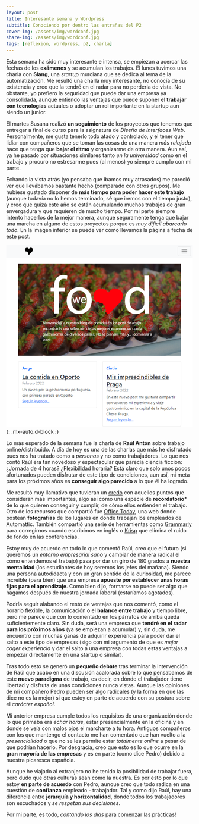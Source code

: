 ```yaml
---
layout: post
title: Interesante semana y Wordpress
subtitle: Conociendo por dentro las entrañas del P2
cover-img: /assets/img/wordconf.jpg
share-img: /assets/img/wordconf.jpg
tags: [reflexion, wordpress, p2, charla]
---
```


Esta semana ha sido muy interesante e intensa, se empiezan a acercar las fechas de los **exámenes** y se acumulan los trabajos. El lunes tuvimos una charla con **Slang**, una *startup* murciana que se dedica al tema de la automatización. Me resultó una charla muy interesante, no conocía de su existencia y creo que la tendré en el radar para no perderla de vista. No obstante, yo prefiero la seguridad que puede dar una empresa ya consolidada, aunque entiendo las ventajas que puede suponer el **trabajar con tecnologías** actuales o adoptar un rol importante en la startup aun siendo un junior.

El martes Susana realizó **un seguimiento** de los proyectos que tenemos que entregar a final de curso para la asignatura de *Diseño de Interfaces Web*. Personalmente, me gusta tenerlo todo atado y controlado, y el tener que lidiar con compañeros que se toman las cosas de una manera *más relajada* hace que tenga que **bajar el ritmo** y organizarme de otra manera. Aun así, ya he pasado por situaciones similares tanto *en la universidad* como en el trabajo y procuro no estresarme pues (al menos) yo siempre cumplo con mi parte.

Echando la vista atrás (yo pensaba que íbamos muy atrasados) me pareció ver que llevábamos bastante hecho (comparado con otros grupos). Me hubiese gustado disponer de **más tiempo para poder hacer este trabajo** (aunque todavía no lo hemos terminado, sé que iremos con el tiempo justo), y creo que quizá este año se están acumulando muchos trabajos de gran envergadura y que requieren de mucho tiempo. Por mi parte siempre intento hacerlos de la mejor manera, aunque seguramente tenga que bajar una marcha en alguno de estos proyectos porque es *muy difícil abarcarlo todo*. En la imagen inferior se puede ver cómo llevamos la página a fecha de este post.

![We Love Food](/assets/img/estadotrabajo.PNG){: .mx-auto.d-block :}

Lo más esperado de la semana fue la charla de **Raúl Antón** sobre trabajo online/distribuido. A día de hoy es una de las charlas que más he disfrutado pues nos ha tratado como a *personas* y no como trabajadores. Lo que nos contó Raúl era tan novedoso y espectacular que parecía ciencia ficción: ¿Jornada de 4 horas? ¿Flexibilidad horaria? Está claro que solo unos pocos afortunados pueden disfrutar de este tipo de condiciones, aun así, mi meta para los próximos años es **conseguir algo parecido** a lo que él ha logrado.

Me resultó muy llamativo que tuvieran un [credo](https://automattic.com/creed/) con aquellos puntos que consideran más importantes, algo así como una especie de **recordatorio*** de lo que quieren conseguir y cumplir, de cómo ellos entienden el trabajo. Otro de los recursos que compartió fue [Office Today](https://officetoday.wordpress.com/), una web donde postean **fotografías** de los lugares en donde trabajan los empleados de Automattic. También compartió una serie de herramientas como [Grammarly](https://www.grammarly.com/) para corregirnos cuando escribimos en inglés o [Krisp](https://krisp.ai/) que elimina el ruido de fondo en las conferencias.

Estoy muy de acuerdo en todo lo que comentó Raúl, creo que el futuro (si queremos un *entorno empresarial sano* y cambiar de manera radical el cómo entendemos el trabajo) pasa por dar un giro de 180 grados a **nuestra mentalidad** (los estudiantes de hoy seremos los jefes del mañana). Siendo una persona autodidacta y con un gran sentido de la curiosidad, me parece increíble (para bien) que una empresa **apueste por establecer unas horas fijas para el aprendizaje**. Como bien dijo, formarse no puede ser algo que hagamos después de nuestra jornada laboral (estaríamos agotados).

Podría seguir alabando el resto de ventajas que nos comentó, como el horario flexible, la comunicación o el **balance entre trabajo** y tiempo libre, pero me parece que con lo comentado en los párrafos de arriba queda suficientemente claro. Sin duda, será una empresa que **tendré en el radar para los próximos años** (ya se empiezan a acumular) y, sin duda, me encuentro con muchas ganas de adquirir experiencia para poder dar el salto a este tipo de empresas (sigo con mi argumento de que es *mejor coger experiencia* y dar el salto a una empresa con todas estas ventajas a empezar directamente en una startup o similar).

Tras todo esto se generó un **pequeño debate** tras terminar la intervención de Raúl que acabo en una discusión acalorada sobre lo que pensabamos de este **nuevo paradigma** de trabajo, es decir, en dónde el trabajador tiene libertad y disfruta de unas condiciones nunca vistas. Aunque las opiniones de mi compañero Pedro pueden ser algo radicales (y la forma en que las dice no es la mejor) si que estoy en parte de acuerdo con su postura sobre el *carácter español*.

Mi anterior empresa cumple todos los requisitos de una organización donde lo que primaba era *echar horas*, estar presencialmente en la oficina y en donde se veía con malos ojos el marcharte a tu hora. Antiguos compañeros con los que mantengo el contacto me han comentado que han vuelto a la *presencialidad* o que no se les permite estar *totalmente online* a pesar de que podrían hacerlo. Por desgracia, creo que esto es lo que ocurre en la **gran mayoría de las empresas** y es en parte (como dice Pedro) debido a nuestra picaresca española.

Aunque he viajado al extranjero no he tenido la posibilidad de trabajar fuera, pero dudo que otras culturas sean como la nuestra. Es por esto por lo que estoy **en parte de acuerdo** con Pedro, aunque creo que todo radica en una cuestión de **confianza** empleado - trabajador. Tal y como dijo Raúl, hay una diferencia entre **jerarquía y horizontalidad**, donde todos los trabajadores son escuchados y *se respetan sus decisiones*.

Por mi parte, es todo, *contando los días* para comenzar las prácticas!
